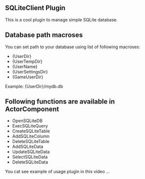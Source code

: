 ## SQLiteClient Plugin 

This is a cool plugin to manage simple SQLite database.  

## Database path macroses

You can set path to your database using list of following macroses:

- {UserDir}
- {UserTempDir}
- {UserName}
- {UserSettingsDir}
- {GameUserDir}

Example: {UserDir}/mydb.db

## Following functions are available in ActorComponent
- OpenSQLiteDB
- ExecSQLiteQuery
- CreateSQLiteTable
- AddSQLiteColumn
- DeleteSQLiteTable
- AddSQLiteData
- UpdateSQLiteData
- SelectSQLiteData
- DeleteSQLiteData

You cat see example of usage plugin in this video ...
